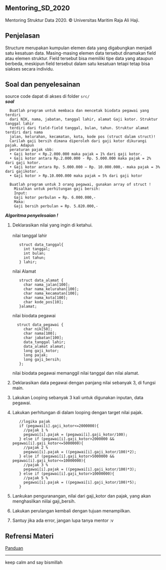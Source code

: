 ## Mentoring_SD_2020
Mentoring Struktur Data 2020. © Universitas Maritim Raja Ali Haji.

## Penjelasan
Structure merupakan kumpulan elemen data yang digabungkan menjadi satu
kesatuan data. Masing-masing elemen data tersebut dinamakan field atau elemen
struktur. Field tersebut bisa memiliki tipe data yang ataupun berbeda, meskipun field
tersebut dalam satu kesatuan tetapi tetap bisa siakses secara individu.

## Soal dan penyelesainan
source code dapat di akses di folder `src/`<br>
***soal***<br>
```
  Buatlah program untuk membaca dan mencetak biodata pegawai yang terdiri
  dari NIK, nama, jabatan, tanggal lahir, alamat Gaji kotor. Struktur tanggal lahir
  terdiri dari field-field tanggal, bulan, tahun. Struktur alamat terdiri dari nama
  jalan, kelurahan, kecamatan, kota, kode pos (struct dalam struct)!
  Carilah gaji bersih dimana diperoleh dari gaji kotor dikurangi pajak. Adapun
  peraturan pajak sbb:
  • Gaji kotor < Rp.2.000.000 maka pajak = 1% dari gaji kotor.
  • Gaji kotor antara Rp.2.000.000 - Rp. 5.000.000 maka pajak = 2% dari gaji kotor.
  • Gaji kotor antara Rp. 5.000.000 – Rp. 10.000.000,- maka pajak = 3% dari gajikotor.
  • Gaji kotor > Rp.10.000.000 maka pajak = 5% dari gaji kotor
  
  Buatlah program untuk 3 orang pegawai, gunakan array of struct !
    Misalkan untuk perhitungan gaji bersih:
    Input:
    Gaji kotor perbulan = Rp. 6.000.000,-
    Maka:
    Gaji bersih perbulan = Rp. 5.820.000,-
```

***Algoritma penyelesaian !***<br>
1. Deklarasikan nilai yang ingin di ketahui.<br>   
   nilai tanggal lahir
   ```
      struct data_tanggal{
        int tanggal;
        int bulan;
        int tahun;
      } lahir;
   ```
   nilai Alamat 
   ```
      struct data_alamat {
        char nama_jalan[100];
        char nama_kelurahan[100];
        char nama_kecamatan[100];
        char nama_kota[100];
        char kode_pos[10];
      }alamat;
   ```
   nilai biodata pegawai
   ```
     struct data_pegawai {
        char nik[50];
        char nama[100];
        char jabatan[100];
        data_tanggal lahir;
        data_alamat alamat;
        long gaji_kotor;
        long pajak;
        long gaji_bersih;
      };
    ```
   nilai biodata pegawai memanggil nilai tanggal dan nilai alamat.
 
2. Deklarasikan data pegawai dengan panjang nilai sebanyak 3, di fungsi main.
3. Lakukan Looping sebanyak 3 kali untuk digunakan inputan, data pegawai.
4. Lakukan perhitungan di dalam looping dengan target nilai pajak.
   ```
      //logika pajak
      if (pegawai[i].gaji_kotor<=2000000){
        //pajak 1 %
        pegawai[i].pajak = (pegawai[i].gaji_kotor/100);		
      } else if (pegawai[i].gaji_kotor>2000000 && pegawai[i].gaji_kotor<=5000000){
        //pajak 2 %
        pegawai[i].pajak = ((pegawai[i].gaji_kotor/100)*2);
      } else if (pegawai[i].gaji_kotor>5000000 && pegawai[i].gaji_kotor<=10000000){
        //pajak 3 %
        pegawai[i].pajak = ((pegawai[i].gaji_kotor/100)*3);
      } else if (pegawai[i].gaji_kotor>10000000){
        //pajak 5 %
        pegawai[i].pajak = ((pegawai[i].gaji_kotor/100)*5);
      }
   ```
5. Lankukan penguranangan, nilai dari gaji_kotor dan pajak, yang akan menghasilkan niilai gaji_bersih.
6. Lakukan perulangan kembali dengan tujuan menampilkan.
7. Santuy jika ada error, jangan lupa tanya mentor :v

## Refrensi Materi
<a href="https://drive.google.com/file/d/1zTwyPuk3NkuxZvzoRBqQHWsWo3I-fby7/view?usp=sharing">Panduan</a>

---
keep calm and say bismillah
